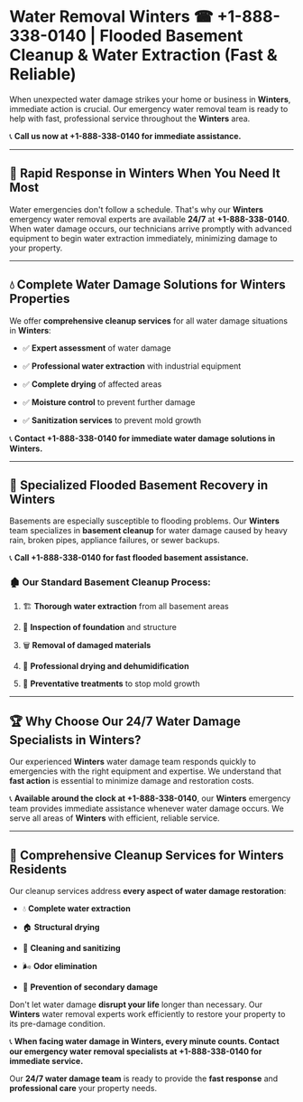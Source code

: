 # Water Removal Winters ☎ +1-888-338-0140 | Flooded Basement Cleanup & Water Extraction (Fast & Reliable)

When unexpected water damage strikes your home or business in **Winters**, immediate action is crucial. Our emergency water removal team is ready to help with fast, professional service throughout the **Winters** area. 

📞 **Call us now at +1-888-338-0140 for immediate assistance.**
---
## 🚀 Rapid Response in Winters When You Need It Most
Water emergencies don't follow a schedule. That's why our **Winters** emergency water removal experts are available **24/7** at **+1-888-338-0140**. When water damage occurs, our technicians arrive promptly with advanced equipment to begin water extraction immediately, minimizing damage to your property.
---
## 💧 Complete Water Damage Solutions for Winters Properties
We offer **comprehensive cleanup services** for all water damage situations in **Winters**:
- ✅ **Expert assessment** of water damage  
- ✅ **Professional water extraction** with industrial equipment  
- ✅ **Complete drying** of affected areas  
- ✅ **Moisture control** to prevent further damage  
- ✅ **Sanitization services** to prevent mold growth  
📞 **Contact +1-888-338-0140 for immediate water damage solutions in Winters.**
---
## 🌊 Specialized Flooded Basement Recovery in Winters
Basements are especially susceptible to flooding problems. Our **Winters** team specializes in **basement cleanup** for water damage caused by heavy rain, broken pipes, appliance failures, or sewer backups. 
📞 **Call +1-888-338-0140 for fast flooded basement assistance.**
### 🏚️ Our Standard Basement Cleanup Process:
1. 🏗️ **Thorough water extraction** from all basement areas  
2. 🔎 **Inspection of foundation** and structure  
3. 🗑️ **Removal of damaged materials**  
4. 💨 **Professional drying and dehumidification**  
5. 🚫 **Preventative treatments** to stop mold growth  
---
## 🏆 Why Choose Our 24/7 Water Damage Specialists in Winters?
Our experienced **Winters** water damage team responds quickly to emergencies with the right equipment and expertise. We understand that **fast action** is essential to minimize damage and restoration costs.
📞 **Available around the clock at +1-888-338-0140**, our **Winters** emergency team provides immediate assistance whenever water damage occurs. We serve all areas of **Winters** with efficient, reliable service.
---
## 🧹 Comprehensive Cleanup Services for Winters Residents
Our cleanup services address **every aspect of water damage restoration**:
- 💧 **Complete water extraction**  
- 🏠 **Structural drying**  
- 🧼 **Cleaning and sanitizing**  
- 🌬️ **Odor elimination**  
- 🚫 **Prevention of secondary damage**  
Don't let water damage **disrupt your life** longer than necessary. Our **Winters** water removal experts work efficiently to restore your property to its pre-damage condition.
📞 **When facing water damage in Winters, every minute counts. Contact our emergency water removal specialists at +1-888-338-0140 for immediate service.**
Our **24/7 water damage team** is ready to provide the **fast response** and **professional care** your property needs.
